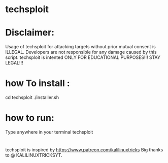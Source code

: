 # techsploit
# Disclaimer:
Usage of techsploit for attacking targets without prior mutual consent is ILLEGAL. Developers are not responsible for any damage caused by this script. techsploit is intented ONLY FOR EDUCATIONAL PURPOSES!!! STAY LEGAL!!!
# how To install :
cd techsploit 
./installer.sh
# how to run:
Type anywhere in your terminal techsploit

#








#
techsploit is inspired by https://www.patreon.com/kalilinuxtricks Big thanks to @ KALILINUXTRICKSYT.
